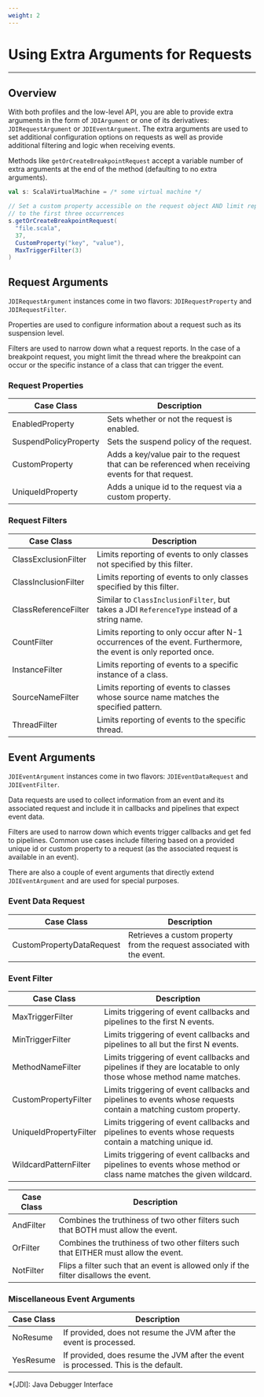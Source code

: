 ```yaml
---
weight: 2
---
```

# Using Extra Arguments for Requests

---

## Overview

With both profiles and the low-level API, you are able to provide extra
arguments in the form of `JDIArgument` or one of its derivatives:
`JDIRequestArgument` or `JDIEventArgument`. The extra arguments are used to
set additional configuration options on requests as well as provide additional
filtering and logic when receiving events.

Methods like `getOrCreateBreakpointRequest` accept a variable
number of extra arguments at the end of the method (defaulting to no extra
arguments).

```scala
val s: ScalaVirtualMachine = /* some virtual machine */

// Set a custom property accessible on the request object AND limit reporting
// to the first three occurrences
s.getOrCreateBreakpointRequest(
  "file.scala", 
  37, 
  CustomProperty("key", "value"), 
  MaxTriggerFilter(3)
)
```

## Request Arguments

`JDIRequestArgument` instances come in two flavors: `JDIRequestProperty` and
`JDIRequestFilter`.

Properties are used to configure information about a request such as its
suspension level.

Filters are used to narrow down what a request reports. In the case of a
breakpoint request, you might limit the thread where the breakpoint can
occur or the specific instance of a class that can trigger the event.

### Request Properties

| Case Class            | Description                                                                                         |
| ----------            | -----------                                                                                         |
| EnabledProperty       | Sets whether or not the request is enabled.                                                         |
| SuspendPolicyProperty | Sets the suspend policy of the request.                                                             |
| CustomProperty        | Adds a key/value pair to the request that can be referenced when receiving events for that request. |
| UniqueIdProperty      | Adds a unique id to the request via a custom property.                                              |

### Request Filters

| Case Class           | Description                                                                                                      |
| ----------           | -----------                                                                                                      |
| ClassExclusionFilter | Limits reporting of events to only classes not specified by this filter.                                         |
| ClassInclusionFilter | Limits reporting of events to only classes specified by this filter.                                             |
| ClassReferenceFilter | Similar to `ClassInclusionFilter`, but takes a JDI `ReferenceType` instead of a string name.                     |
| CountFilter          | Limits reporting to only occur after N-1 occurrences of the event. Furthermore, the event is only reported once. |
| InstanceFilter       | Limits reporting of events to a specific instance of a class.                                                    |
| SourceNameFilter     | Limits reporting of events to classes whose source name matches the specified pattern.                           |
| ThreadFilter         | Limits reporting of events to the specific thread.                                                               |

## Event Arguments

`JDIEventArgument` instances come in two flavors: `JDIEventDataRequest` and
`JDIEventFilter`.

Data requests are used to collect information from an event and its
associated request and include it in callbacks and pipelines that expect
event data.

Filters are used to narrow down which events trigger callbacks and get fed to
pipelines. Common use cases include filtering based on a provided unique id
or custom property to a request (as the associated request is available in an
event).

There are also a couple of event arguments that directly extend
`JDIEventArgument` and are used for special purposes.

### Event Data Request

| Case Class                | Description                                                             |
| ----------                | -----------                                                             |
| CustomPropertyDataRequest | Retrieves a custom property from the request associated with the event. |

### Event Filter

| Case Class             | Description                                                                                                         |
| ----------             | -----------                                                                                                         |
| MaxTriggerFilter       | Limits triggering of event callbacks and pipelines to the first N events.                                           |
| MinTriggerFilter       | Limits triggering of event callbacks and pipelines to all but the first N events.                                   |
| MethodNameFilter       | Limits triggering of event callbacks and pipelines if they are locatable to only those whose method name matches.   |
| CustomPropertyFilter   | Limits triggering of event callbacks and pipelines to events whose requests contain a matching custom property.     |
| UniqueIdPropertyFilter | Limits triggering of event callbacks and pipelines to events whose requests contain a matching unique id.           |
| WildcardPatternFilter  | Limits triggering of event callbacks and pipelines to events whose method or class name matches the given wildcard. |

| Case Class | Description                                                                          |
| ---------- | -----------                                                                          |
| AndFilter  | Combines the truthiness of two other filters such that BOTH must allow the event.    |
| OrFilter   | Combines the truthiness of two other filters such that EITHER must allow the event.  |
| NotFilter  | Flips a filter such that an event is allowed only if the filter disallows the event. |

### Miscellaneous Event Arguments

| Case Class | Description                                                                         |
| ---------- | -----------                                                                         |
| NoResume   | If provided, does not resume the JVM after the event is processed.                  |
| YesResume  | If provided, does resume the JVM after the event is processed. This is the default. |


*[JDI]: Java Debugger Interface

